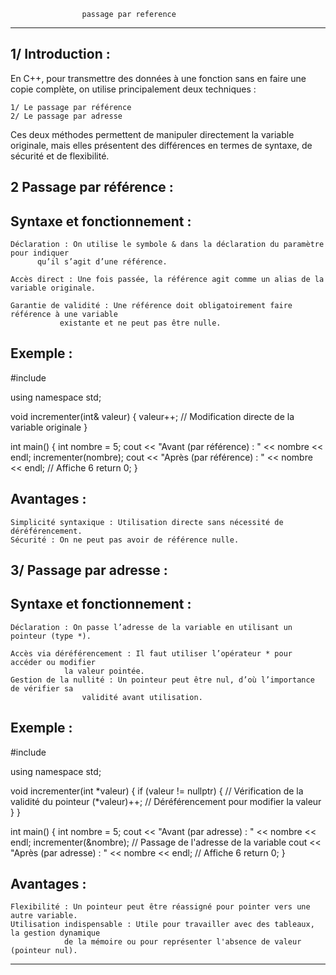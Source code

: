 					passage par reference
******************************************************************************************

1/ Introduction :
-----------------

En C++, pour transmettre des données à une fonction sans en faire une copie complète, 
on utilise principalement deux techniques :

    1/ Le passage par référence
    2/ Le passage par adresse

Ces deux méthodes permettent de manipuler directement la variable originale, 
mais elles présentent des différences en termes de syntaxe, de sécurité et de flexibilité.

2 Passage par référence :
-------------------------

Syntaxe et fonctionnement :
---------------------------

    Déclaration : On utilise le symbole & dans la déclaration du paramètre pour indiquer 
		  qu’il s’agit d’une référence.

    Accès direct : Une fois passée, la référence agit comme un alias de la variable originale.

    Garantie de validité : Une référence doit obligatoirement faire référence à une variable 
			   existante et ne peut pas être nulle.

Exemple :
---------

#include <iostream>

using namespace std;

void incrementer(int& valeur) 
{
    valeur++; // Modification directe de la variable originale
}

int main() 
{
    int nombre = 5;
    cout << "Avant (par référence) : " << nombre << endl;
    incrementer(nombre);
    cout << "Après (par référence) : " << nombre << endl;  // Affiche 6
    return 0;
}

Avantages :
-----------

    Simplicité syntaxique : Utilisation directe sans nécessité de déréférencement.
    Sécurité : On ne peut pas avoir de référence nulle.


3/ Passage par adresse :
------------------------

Syntaxe et fonctionnement :
---------------------------

    Déclaration : On passe l’adresse de la variable en utilisant un pointeur (type *).

    Accès via déréférencement : Il faut utiliser l’opérateur * pour accéder ou modifier 
				la valeur pointée.
    Gestion de la nullité : Un pointeur peut être nul, d’où l’importance de vérifier sa 
		            validité avant utilisation.

Exemple :
---------

#include <iostream>

using namespace std;

void incrementer(int *valeur) 
{
    if (valeur != nullptr) { // Vérification de la validité du pointeur
        (*valeur)++;       // Déréférencement pour modifier la valeur
    }
}

int main() 
{
    int nombre = 5;
    cout << "Avant (par adresse) : " << nombre << endl;
    incrementer(&nombre);   // Passage de l'adresse de la variable
    cout << "Après (par adresse) : " << nombre << endl;   // Affiche 6
    return 0;
}

Avantages :
-----------

    Flexibilité : Un pointeur peut être réassigné pour pointer vers une autre variable.
    Utilisation indispensable : Utile pour travailler avec des tableaux, la gestion dynamique 
				de la mémoire ou pour représenter l'absence de valeur (pointeur nul).

*******************************************************************************************************
